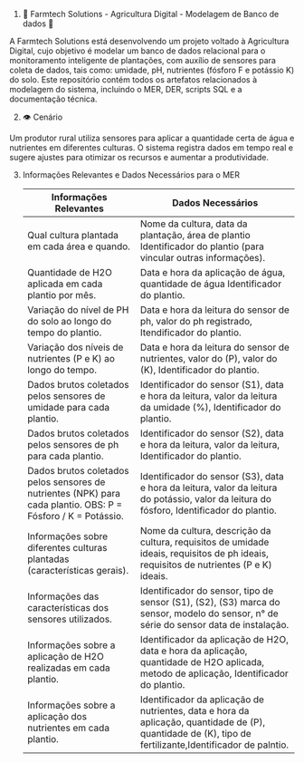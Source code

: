 1. 🌱 Farmtech Solutions - Agricultura Digital - Modelagem de Banco de dados 🤖

A Farmtech Solutions está desenvolvendo um projeto voltado à Agricultura Digital, cujo objetivo é modelar um banco de dados relacional para o
monitoramento inteligente de plantações, com auxílio de sensores para coleta de dados, tais como: umidade, pH, nutrientes (fósforo F e potássio K) do solo.
Este repositório contém todos os artefatos relacionados à modelagem do sistema, incluindo o MER, DER, scripts SQL e a documentação técnica.

2. 👁️ Cenário

Um produtor rural utiliza sensores para aplicar a quantidade certa de água e nutrientes em diferentes culturas. 
O sistema registra dados em tempo real e sugere ajustes para otimizar os recursos e aumentar a produtividade.

3. Informações Relevantes e Dados Necessários para o MER
   
   | Informações Relevantes  | Dados Necessários |
   |-------------------------|-------------------|
   | Qual cultura plantada em cada área e quando.                                                                 | Nome da cultura, data da plantação, área de plantio Identificador do plantio (para vincular outras informações).|
   | Quantidade de H2O aplicada em cada plantio por mês.                                                          | Data e hora da aplicação de água, quantidade de água Identificador do plantio.|
   | Variação do nível de PH do solo ao longo do tempo do plantio.                                                | Data e hora da leitura do sensor de ph, valor do ph registrado, Itendificador do plantio.|
   | Variação dos níveis de nutrientes (P e K) ao longo do tempo.                                                 | Data e hora da leitura do sensor de nutrientes, valor do (P), valor do (K), Identificador do plantio.|
   | Dados brutos coletados pelos sensores de umidade para cada plantio.                                          | Identificador do sensor (S1), data e hora da leitura, valor da leitura da umidade (%), Identificador do plantio.|
   | Dados brutos coletados pelos sensores de ph para cada plantio.                                               | Identificador do sensor (S2), data e hora da leitura, valor da leitura, Identificador do plantio.|
   | Dados brutos coletados pelos sensores de nutrientes (NPK) para cada plantio. OBS: P = Fósforo / K = Potássio.| Identificador do sensor (S3), data e hora da leitura, valor da leitura do potássio, valor da leitura do fósforo, Identificador do plantio.|
   | Informações sobre diferentes culturas plantadas (características gerais).                                    | Nome da cultura, descrição da cultura, requisitos de umidade ideais, requisitos de ph ideais, requisitos de nutrientes (P e K) ideais.|
   | Informações das características dos sensores utilizados.                                                     | Identificador do sensor, tipo de sensor (S1), (S2), (S3) marca do sensor, modelo do sensor, n° de série do sensor data de instalação.|
   | Informações sobre a aplicação de H2O realizadas em cada plantio.                                             | Identificador da aplicação de H2O, data e hora da aplicação, quantidade de H2O aplicada, metodo de aplicação, Identificador do plantio.|
   | Informações sobre a aplicação dos nutrientes em cada plantio.                                                | Identificador da aplicação de nutrientes, data e hora da aplicação, quantidade de (P), quantidade de (K), tipo de fertilizante,Identificador de palntio.|
  
